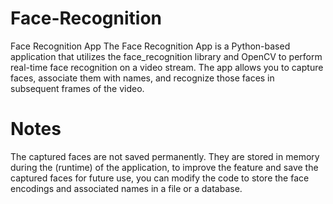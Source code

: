 # Face-Recognition

Face Recognition App
The Face Recognition App is a Python-based application that utilizes the face_recognition library and OpenCV to perform real-time face recognition on a video stream. The app allows you to capture faces, associate them with names, and recognize those faces in subsequent frames of the video.

# Notes
The captured faces are not saved permanently. They are stored in memory during the (runtime) of the application, to improve the feature and save the captured faces for future use, you can modify the code to store the face encodings and associated names in a file or a database. 
